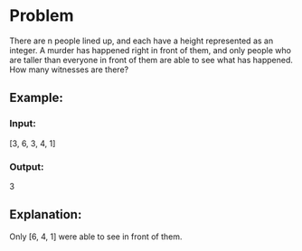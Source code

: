 # Problem</br>

There are n people lined up, and each have a height represented as an integer. A murder has happened right in front of them, and only people who are taller than everyone in front of them are able to see what has happened. How many witnesses are there?</br>

## Example:</br>
### Input:</br>
[3, 6, 3, 4, 1]</br>  
### Output:</br>
3</br>

## Explanation:</br>
Only [6, 4, 1] were able to see in front of them.</br>
